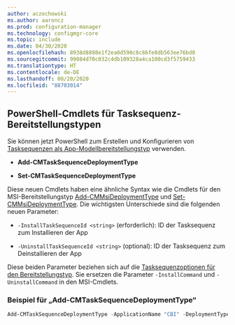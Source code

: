 ```yaml
---
author: aczechowski
ms.author: aaroncz
ms.prod: configuration-manager
ms.technology: configmgr-core
ms.topic: include
ms.date: 04/30/2020
ms.openlocfilehash: 8938d8898e1f2ea0d590c8c86fe8db563ee76bd0
ms.sourcegitcommit: 99084d70c032c4db109328a4ca100cd3f5759433
ms.translationtype: HT
ms.contentlocale: de-DE
ms.lasthandoff: 08/20/2020
ms.locfileid: "88703014"
---
```

## <a name="powershell-cmdlets-for-task-sequence-deployment-types"></a><a name="bkmk_osdpwsh"></a> PowerShell-Cmdlets für Tasksequenz-Bereitstellungstypen

<!--7019342-->

Sie können jetzt PowerShell zum Erstellen und Konfigurieren von [Tasksequenzen als App-Modellbereitstellungstyp](../../../../../apps/get-started/creating-windows-applications.md#bkmk_tsdt) verwenden.

- **Add-CMTaskSequenceDeploymentType**

- **Set-CMTaskSequenceDeploymentType**

Diese neuen Cmdlets haben eine ähnliche Syntax wie die Cmdlets für den MSI-Bereitstellungstyp [Add-CMMsiDeploymentType](/powershell/module/configurationmanager/Add-CMMsiDeploymentType?view=sccm-ps) und [Set-CMMsiDeploymentType](/powershell/module/configurationmanager/Set-CMMsiDeploymentType?view=sccm-ps). Die wichtigsten Unterschiede sind die folgenden neuen Parameter:

- `-InstallTaskSequenceId <string>` (erforderlich): ID der Tasksequenz zum Installieren der App

- `-UninstallTaskSequenceId <string>` (optional): ID der Tasksequenz zum Deinstallieren der App

Diese beiden Parameter beziehen sich auf die [Tasksequenzoptionen für den Bereitstellungstyp](../../../../../apps/deploy-use/create-applications.md#bkmk_dt-ts). Sie ersetzen die Parameter `-InstallCommand` und `-UninstallCommand` in den MSI-Cmdlets.

### <a name="add-cmtasksequencedeploymenttype-example"></a>Beispiel für „Add-CMTaskSequenceDeploymentType“

```powershell
Add-CMTaskSequenceDeploymentType -ApplicationName "CBI" -DeploymentTypeName "Complex install" -Comment "New Deployment Type" -InstallTaskSequenceId "ABC001EB" -UninstallTaskSequenceId "ABC00378" -ScriptLanguage "PowerShell" -ScriptText "dir"
```